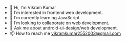 - 👋 Hi, I’m Vikram Kumar
- 👀 I’m interested in frontend web development.
- 🌱 I’m currently learning JavaScript.
- 💞️ I’m looking to collaborate on web development.
- 💬 Ask me about android-ui-design/web development.
- 📫 How to reach me vikramkumar2552003@gmail.com


<!---
vikramwebdev/vikramwebdev is a ✨ special ✨ repository because its `README.md` (this file) appears on your GitHub profile.
You can click the Preview link to take a look at your changes.
--->
